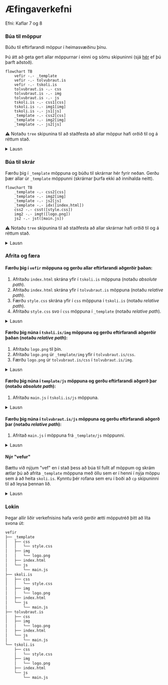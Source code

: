 # Æfingaverkefni

Efni: Kaflar 7 og 8

### Búa til möppur

Búðu til eftirfarandi möppur í heimasvæðinu þínu.

Þú átt að geta gert allar möppurnar í einni og sömu skipuninni (sjá [hér](https://www.howtogeek.com/275069/how-to-create-multiple-subdirectories-with-one-linux-command/) ef þú þarft aðstoð).

```mermaid
flowchart TB
    vefir -.- _template
    vefir -.- tolvubraut.is
    vefir -.- tskoli.is
    tolvubraut.is -.- css
    tolvubraut.is -.- img
    tolvubraut.is -.- js
    tskoli.is -.- css1[css]
    tskoli.is -.- img1[img]
    tskoli.is -.- js1[js]
    _template -.- css2[css]
    _template -.- img2[img]
    _template -.- js2[js]
```

:warning: Notaðu `tree` skipunina til að staðfesta að allar möppur hafi orðið til og á réttum stað.

<details>
<summary>Lausn</summary>

```bash
mkdir -p vefir/{_template,tolvubraut.is,tskoli.is}/{css,img,js}
```
</details>

### Búa til skrár

Færðu þig í `_template` möppuna og búðu til skrárnar hér fyrir neðan. Gerðu þær allar úr `_template` möppunni (skrárnar þurfa ekki að innihalda neitt).

```mermaid
flowchart TB
    _template -.- css2[css]
    _template -.- img2[img]
    _template -.- js2[js]
    _template -.- idx([index.html])
    css2 -.- csst([style.css])
    img2 -.- imgt([logo.png])
    js2 -.- jst([main.js])
```

:warning: Notaðu `tree` skipunina til að staðfesta að allar skrárnar hafi orðið til og á réttum stað.

<details>  
<summary>Lausn</summary>
    
```bash
cd vefir/_template
touch index.html
touch css/style.css
touch img/logo.png
touch js/main.js
```

</details>

### Afrita og færa

#### Færðu þig í `vefir` möppuna og gerðu allar eftirfarandi aðgerðir þaðan:

1. Afritaðu `index.html` skrána yfir í `tskoli.is` möppuna (notaðu *absolute path*).
1. Afritaðu `index.html` skrána yfir í `tolvubraut.is` möppuna (notaðu *relative path*).
1. Færðu `style.css` skrána yfir í `css` möppuna í `tskoli.is` (notaðu *relative path*).
2. Afritaðu `style.css` svo í `css` möppuna í `_template` (notaðu *relative path*).

<details>  
<summary>Lausn</summary>
    
```bash
cd
cd vefir

# /Users/[ÞITT_NOTENDANAFN] fyrir macos
cp /home/[ÞITT_NOTENDANAFN]/vefir/_template/index.html /home/[ÞITT_NOTENDANAFN]/vefir/tskoli.is

cp _template/index.html tolvubraut.is

mv _template/css/style.css tskoli.is/css

cp tskoli.is/css/style.css _template/css
```

</details>

#### Færðu þig núna í `tskoli.is/img` möppuna og gerðu eftirfarandi aðgerðir þaðan (notaðu *relative path*):

1. Afritaðu `logo.png` til þín. 
2. Afritaðu `logo.png` úr `_template/img` yfir í `tolvubraut.is/css`.
3. Færðu `logo.png` úr `tolvubraut.is/css` í `tolvubraut.is/img`.

<details>
<summary>Lausn</summary>

```bash
cd tskoli.is/img

cp ../../_template/img/logo.png .

cp ../../_template/img/logo.png ../../tolvubraut.is/css

mv ../../tolvubraut.is/css/logo.png ../../tolvubraut.is/img
```
</details>

#### Færðu þig núna í `template/js` möppuna og gerðu eftirfarandi aðgerð þar (notaðu *absolute path*):

1. Afritaðu `main.js` í `tskoli.is/js` möppuna.

<details>
<summary>Lausn</summary>

```bash
cd /home/[ÞITT_NOTENDANAFN]/vefir/_template/js

cp main.js /home/[ÞITT_NOTENDANAFN]/vefir/tskoli.is/js
```
</details>

#### Færðu þig núna í `tolvubraut.is/js` möppuna og gerðu eftirfarandi aðgerð þar (notaðu *relative path*):

1. Afritað `main.js` í möppuna frá `_template/js` möppunni.

<details>
<summary>Lausn</summary>

```bash
cd ../../tolvubraut.is/js

cp ../../_template/js/main.js .
```
</details>

#### Nýr "vefur"

Bættu við nýjum "vef" en í stað þess að búa til fullt af möppum og skrám ætlar þú að afrita `_template` möppuna með öllu sem er í henni í nýja möppu sem á að heita `skoli.is`. Kynntu þér rofana sem eru í boði að `cp` skipuninni til að leysa þennan lið.

<details>
<summary>Lausn</summary>

```bash
cd 
cd vefir
cp -r _template skoli.is
```
</details>

### Lokin

Þegar allir liðir verkefnisins hafa verið gerðir ætti möpputréð þitt að líta svona út:

```bash
vefir
├── _template
│   ├── css
│   │   └── style.css
│   ├── img
│   │   └── logo.png
│   ├── index.html
│   └── js
│       └── main.js
├── skoli.is
│   ├── css
│   │   └── style.css
│   ├── img
│   │   └── logo.png
│   ├── index.html
│   └── js
│       └── main.js
├── tolvubraut.is
│   ├── css
│   ├── img
│   │   └── logo.png
│   ├── index.html
│   └── js
│       └── main.js
└── tskoli.is
    ├── css
    │   └── style.css
    ├── img
    │   └── logo.png
    ├── index.html
    └── js
        └── main.js
```
